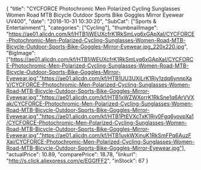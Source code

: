 {
	"title": "CYCFORCE Photochromic Men Polarized Cycling Sunglasses Women Road MTB Bicycle Outdoor Sports Bike Goggles Mirror Eyewear UV400",
	"date": "2018-10-31 10:30:20",
	"SubCat": ["Sports & Entertainment"],
	"categories": ["Cycling"],
	"thumbnailImage": "https://ae01.alicdn.com/kf/HTB1jWEUXcfrK1RkSmLyq6xGApXaI/CYCFORCE-Photochromic-Men-Polarized-Cycling-Sunglasses-Women-Road-MTB-Bicycle-Outdoor-Sports-Bike-Goggles-Mirror-Eyewear.jpg_220x220.jpg",
	"BigImage": ["https://ae01.alicdn.com/kf/HTB1jWEUXcfrK1RkSmLyq6xGApXaI/CYCFORCE-Photochromic-Men-Polarized-Cycling-Sunglasses-Women-Road-MTB-Bicycle-Outdoor-Sports-Bike-Goggles-Mirror-Eyewear.jpg","https://ae01.alicdn.com/kf/HTB1UU3UXiLrK1Rjy1zdq6ynnpXaV/CYCFORCE-Photochromic-Men-Polarized-Cycling-Sunglasses-Women-Road-MTB-Bicycle-Outdoor-Sports-Bike-Goggles-Mirror-Eyewear.jpg","https://ae01.alicdn.com/kf/HTB1xWZWXorrK1RkSne1q6ArVVXak/CYCFORCE-Photochromic-Men-Polarized-Cycling-Sunglasses-Women-Road-MTB-Bicycle-Outdoor-Sports-Bike-Goggles-Mirror-Eyewear.jpg","https://ae01.alicdn.com/kf/HTB1PtEVXcTxK1Rjy0Fgq6yovpXa1/CYCFORCE-Photochromic-Men-Polarized-Cycling-Sunglasses-Women-Road-MTB-Bicycle-Outdoor-Sports-Bike-Goggles-Mirror-Eyewear.jpg","https://ae01.alicdn.com/kf/HTB1uvkWXjnuK1RkSmFPq6AuzFXaj/CYCFORCE-Photochromic-Men-Polarized-Cycling-Sunglasses-Women-Road-MTB-Bicycle-Outdoor-Sports-Bike-Goggles-Mirror-Eyewear.jpg"],
	"actualPrice": 10.89,
	"comparePrice": 18.78,
	"linkurl": "http://s.click.aliexpress.com/e/EGGfFF2",
	"inStock": 67
}
